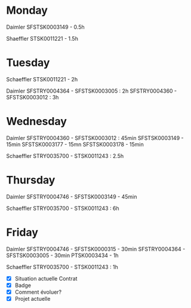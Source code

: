 # Monday
Daimler
SFSTSK0003149 - 0.5h

Shaeffler
STSK0011221 - 1.5h


# Tuesday
Schaeffler
STSK0011221 - 2h


Daimler 
SFSTRY0004364 - SFSTSK0003005 : 2h
SFSTRY0004360 - SFSTSK0003012 : 3h

# Wednesday
Daimler
SFSTRY0004360 - SFSTSK0003012 : 45min
SFSTSK0003149 - 15min
SFSTSK0003177 - 15mn
SFSTSK0003178 - 15min

Schaeffler
STRY0035700 - STSK0011243 : 2.5h

# Thursday
Daimler
SFSTRY0004746 - SFSTSK0003149 - 45min

Schaeffler
STRY0035700 - STSK0011243 : 6h

# Friday
Daimler
SFSTRY0004746 - SFSTSK0000315 - 30min
SFSTRY0004364 - SFSTSK0003005 - 30min
PTSK0003434 - 1h


Schaeffler
STRY0035700 - STSK0011243 : 1h




- [x] Situation actuelle
	Contrat
- [x] Badge
- [x] Comment évoluer?
- [x] Projet actuelle